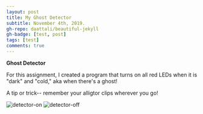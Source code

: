 ```yaml
---
layout: post
title: My Ghost Detector 
subtitle: November 4th, 2019.
gh-repo: daattali/beautiful-jekyll
gh-badge: [test, post]
tags: [test]
comments: true
---
```


__Ghost Detector__


For this assignment, I created a program that turns on all red LEDs when it is "dark" and "cold," aka when there's a ghost!

A tip or trick-- remember your alligtor clips wherever you go!


![detector-on](https://cef3.github.io/img/detector-on.png)
![detector-off](https://cef3.github.io/img/detector-off.png)

